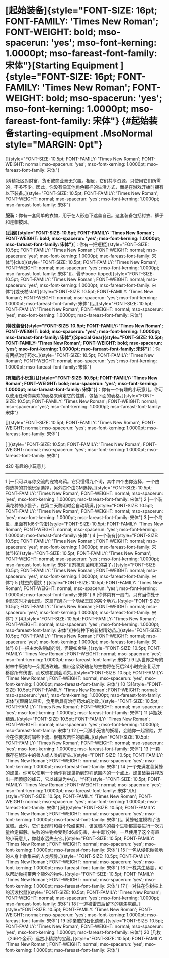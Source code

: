 # [起始装备]{style="FONT-SIZE: 16pt; FONT-FAMILY: 'Times New Roman'; FONT-WEIGHT: bold; mso-spacerun: 'yes'; mso-font-kerning: 1.0000pt; mso-fareast-font-family: 宋体"}[Starting Equipment ]{style="FONT-SIZE: 16pt; FONT-FAMILY: 'Times New Roman'; FONT-WEIGHT: bold; mso-spacerun: 'yes'; mso-font-kerning: 1.0000pt; mso-fareast-font-family: 宋体"} {#起始装备starting-equipment .MsoNormal style="MARGIN: 0pt"}

[]{style="FONT-SIZE: 10.5pt; FONT-FAMILY: 'Times New Roman'; FONT-WEIGHT: normal; mso-spacerun: 'yes'; mso-font-kerning: 1.0000pt; mso-fareast-font-family: 宋体"} 

[树精社区对财富、货币或商业毫无兴趣。相反，它们共享资源，只使用它们所需的，不多不少。因此，你没有像其他角色那样的生活方式，而是在游戏开始时拥有以下装备。]{style="FONT-SIZE: 10.5pt; FONT-FAMILY: 'Times New Roman'; FONT-WEIGHT: normal; mso-spacerun: 'yes'; mso-font-kerning: 1.0000pt; mso-fareast-font-family: 宋体"}

**服装**：你有一套简单的衣物，用于在人形态下遮盖自己。这套装备包括衬衣、裤子和连帽披风。

**[武器]{style="FONT-SIZE: 10.5pt; FONT-FAMILY: 'Times New Roman'; FONT-WEIGHT: bold; mso-spacerun: 'yes'; mso-font-kerning: 1.0000pt; mso-fareast-font-family: 宋体"}**[：你有一把短棍]{style="FONT-SIZE: 10.5pt; FONT-FAMILY: 'Times New Roman'; FONT-WEIGHT: normal; mso-spacerun: 'yes'; mso-font-kerning: 1.0000pt; mso-fareast-font-family: 宋体"}[club]{style="FONT-SIZE: 10.5pt; FONT-FAMILY: 'Times New Roman'; FONT-WEIGHT: normal; mso-spacerun: 'yes'; mso-font-kerning: 1.0000pt; mso-fareast-font-family: 宋体"}[、骨矛bone-tipped]{style="FONT-SIZE: 10.5pt; FONT-FAMILY: 'Times New Roman'; FONT-WEIGHT: normal; mso-spacerun: 'yes'; mso-font-kerning: 1.0000pt; mso-fareast-font-family: 宋体"}[或长杖staff]{style="FONT-SIZE: 10.5pt; FONT-FAMILY: 'Times New Roman'; FONT-WEIGHT: normal; mso-spacerun: 'yes'; mso-font-kerning: 1.0000pt; mso-fareast-font-family: 宋体"}[。]{style="FONT-SIZE: 10.5pt; FONT-FAMILY: 'Times New Roman'; FONT-WEIGHT: normal; mso-spacerun: 'yes'; mso-font-kerning: 1.0000pt; mso-fareast-font-family: 宋体"}

**[特殊装备]{style="FONT-SIZE: 10.5pt; FONT-FAMILY: 'Times New Roman'; FONT-WEIGHT: bold; mso-spacerun: 'yes'; mso-font-kerning: 1.0000pt; mso-fareast-font-family: 宋体"}[Special
Gear]{style="FONT-SIZE: 10.5pt; FONT-FAMILY: 'Times New Roman'; FONT-WEIGHT: bold; mso-spacerun: 'yes'; mso-font-kerning: 1.0000pt; mso-fareast-font-family: 宋体"}**[：你有两瓶治疗药水。]{style="FONT-SIZE: 10.5pt; FONT-FAMILY: 'Times New Roman'; FONT-WEIGHT: normal; mso-spacerun: 'yes'; mso-font-kerning: 1.0000pt; mso-fareast-font-family: 宋体"}

**[有趣的小玩意儿]{style="FONT-SIZE: 10.5pt; FONT-FAMILY: 'Times New Roman'; FONT-WEIGHT: bold; mso-spacerun: 'yes'; mso-font-kerning: 1.0000pt; mso-fareast-font-family: 宋体"}**[：你有一个有趣的小玩意儿。你可以使用任何你喜欢的表格来确定它的性质，包括下面的表格。]{style="FONT-SIZE: 10.5pt; FONT-FAMILY: 'Times New Roman'; FONT-WEIGHT: normal; mso-spacerun: 'yes'; mso-font-kerning: 1.0000pt; mso-fareast-font-family: 宋体"}

[]{style="FONT-SIZE: 10.5pt; FONT-FAMILY: 'Times New Roman'; FONT-WEIGHT: normal; mso-spacerun: 'yes'; mso-font-kerning: 1.0000pt; mso-fareast-font-family: 宋体"} 

[
]{style="FONT-SIZE: 10.5pt; FONT-FAMILY: 'Times New Roman'; FONT-WEIGHT: normal; mso-spacerun: 'yes'; mso-font-kerning: 1.0000pt; mso-fareast-font-family: 宋体"}

  d20   有趣的小玩意儿
  ----- -------------------------------------------------------------------------------------------------------------------------------------------------------------------------------------------------------------------------------------------------------------------------------------------------------------------------------------------------------------------------------------------------------------------------------------------------------------------------------------------------------------------------------------------------------------------------------------------------------------------------------------------------------------------------------------------------------------------------------------------------------------------------------------------------------------------------------------------------------------------------------------------------------------------------------------------------------------------------------------------------------
  1     [一只可以与你交流的宠物乌鸦。它只懂得九个词，其中四个由你选择，一个由你选择的其他玩家选择，另外四个由GM选择。]{style="FONT-SIZE: 10.5pt; FONT-FAMILY: 'Times New Roman'; FONT-WEIGHT: normal; mso-spacerun: 'yes'; mso-font-kerning: 1.0000pt; mso-fareast-font-family: 宋体"}
  2     [一个装满花种的小袋子，在第二天黎明时会自动填满。]{style="FONT-SIZE: 10.5pt; FONT-FAMILY: 'Times New Roman'; FONT-WEIGHT: normal; mso-spacerun: 'yes'; mso-font-kerning: 1.0000pt; mso-fareast-font-family: 宋体"}
  3     [一个鸟巢，里面有1d6个鸟蛋]{style="FONT-SIZE: 10.5pt; FONT-FAMILY: 'Times New Roman'; FONT-WEIGHT: normal; mso-spacerun: 'yes'; mso-font-kerning: 1.0000pt; mso-fareast-font-family: 宋体"}
  4     [一个装有]{style="FONT-SIZE: 10.5pt; FONT-FAMILY: 'Times New Roman'; FONT-WEIGHT: normal; mso-spacerun: 'yes'; mso-font-kerning: 1.0000pt; mso-fareast-font-family: 宋体"}[6]{style="FONT-SIZE: 10.5pt; FONT-FAMILY: 'Times New Roman'; FONT-WEIGHT: normal; mso-spacerun: 'yes'; mso-font-kerning: 1.0000pt; mso-fareast-font-family: 宋体"}[剂抗真菌粉末的袋子。]{style="FONT-SIZE: 10.5pt; FONT-FAMILY: 'Times New Roman'; FONT-WEIGHT: normal; mso-spacerun: 'yes'; mso-font-kerning: 1.0000pt; mso-fareast-font-family: 宋体"}
  5     [蛀虫的侵扰！]{style="FONT-SIZE: 10.5pt; FONT-FAMILY: 'Times New Roman'; FONT-WEIGHT: normal; mso-spacerun: 'yes'; mso-font-kerning: 1.0000pt; mso-fareast-font-family: 宋体"}
  6     [你体内有一扇门，只有当你处于树形态时才会出现。这扇门通向一个隐秘王国的某个地方。]{style="FONT-SIZE: 10.5pt; FONT-FAMILY: 'Times New Roman'; FONT-WEIGHT: normal; mso-spacerun: 'yes'; mso-font-kerning: 1.0000pt; mso-fareast-font-family: 宋体"}
  7     [4]{style="FONT-SIZE: 10.5pt; FONT-FAMILY: 'Times New Roman'; FONT-WEIGHT: normal; mso-spacerun: 'yes'; mso-font-kerning: 1.0000pt; mso-fareast-font-family: 宋体"}[株待种下的新树精幼苗。]{style="FONT-SIZE: 10.5pt; FONT-FAMILY: 'Times New Roman'; FONT-WEIGHT: normal; mso-spacerun: 'yes'; mso-font-kerning: 1.0000pt; mso-fareast-font-family: 宋体"}
  8     [一把由木头制成的剑，但硬如金铁。]{style="FONT-SIZE: 10.5pt; FONT-FAMILY: 'Times New Roman'; FONT-WEIGHT: normal; mso-spacerun: 'yes'; mso-font-kerning: 1.0000pt; mso-fareast-font-family: 宋体"}
  9     [从世界之母的树林中采摘的一朵魔法玫瑰。携带这朵玫瑰花的生物将在死后24小时完全复活并移除所有伤害，而玫瑰花则会消失。]{style="FONT-SIZE: 10.5pt; FONT-FAMILY: 'Times New Roman'; FONT-WEIGHT: normal; mso-spacerun: 'yes'; mso-font-kerning: 1.0000pt; mso-fareast-font-family: 宋体"}
  10    [3]{style="FONT-SIZE: 10.5pt; FONT-FAMILY: 'Times New Roman'; FONT-WEIGHT: normal; mso-spacerun: 'yes'; mso-font-kerning: 1.0000pt; mso-fareast-font-family: 宋体"}[颗魔法果实，食用后具有治疗药水的功效。]{style="FONT-SIZE: 10.5pt; FONT-FAMILY: 'Times New Roman'; FONT-WEIGHT: normal; mso-spacerun: 'yes'; mso-font-kerning: 1.0000pt; mso-fareast-font-family: 宋体"}
  11    [4瓶妖精酒。]{style="FONT-SIZE: 10.5pt; FONT-FAMILY: 'Times New Roman'; FONT-WEIGHT: normal; mso-spacerun: 'yes'; mso-font-kerning: 1.0000pt; mso-fareast-font-family: 宋体"}
  12    [一只渺小无害的妖精，会随你一起冒险，并会在你要求时唱些下流、很有攻击性的歌曲。]{style="FONT-SIZE: 10.5pt; FONT-FAMILY: 'Times New Roman'; FONT-WEIGHT: normal; mso-spacerun: 'yes'; mso-font-kerning: 1.0000pt; mso-fareast-font-family: 宋体"}
  13    [一颗保存在琥珀中的兽人或人类的断头。]{style="FONT-SIZE: 10.5pt; FONT-FAMILY: 'Times New Roman'; FONT-WEIGHT: normal; mso-spacerun: 'yes'; mso-font-kerning: 1.0000pt; mso-fareast-font-family: 宋体"}
  14    [一个充满友善黄蜂的蜂巢。你可以使用一个动作将蜂巢扔到短程范围内的一个点上。蜂巢破裂并释放出一团愤怒的蜂云，它以蜂巢为中心，半径]{style="FONT-SIZE: 10.5pt; FONT-FAMILY: 'Times New Roman'; FONT-WEIGHT: normal; mso-spacerun: 'yes'; mso-font-kerning: 1.0000pt; mso-fareast-font-family: 宋体"}[5]{style="FONT-SIZE: 10.5pt; FONT-FAMILY: 'Times New Roman'; FONT-WEIGHT: normal; mso-spacerun: 'yes'; mso-font-kerning: 1.0000pt; mso-fareast-font-family: 宋体"}[码]{style="FONT-SIZE: 10.5pt; FONT-FAMILY: 'Times New Roman'; FONT-WEIGHT: normal; mso-spacerun: 'yes'; mso-font-kerning: 1.0000pt; mso-fareast-font-family: 宋体"}[。黄蜂轻度模糊了该区域。此外，它们出现时和每个轮结束时，该区域内的每个生物都需要进行一次力量检定掷骰。失败的生物会受到1d6点伤害，并中毒1分钟。一旦使用了这个有趣的小玩意儿，你就永远失去它。]{style="FONT-SIZE: 10.5pt; FONT-FAMILY: 'Times New Roman'; FONT-WEIGHT: normal; mso-spacerun: 'yes'; mso-font-kerning: 1.0000pt; mso-fareast-font-family: 宋体"}
  15    [一包从侵犯你领地的人身上收集来的人类颅骨。]{style="FONT-SIZE: 10.5pt; FONT-FAMILY: 'Times New Roman'; FONT-WEIGHT: normal; mso-spacerun: 'yes'; mso-font-kerning: 1.0000pt; mso-fareast-font-family: 宋体"}
  16    [一株共生藤蔓，可以帮助你携带两个额外的物件。]{style="FONT-SIZE: 10.5pt; FONT-FAMILY: 'Times New Roman'; FONT-WEIGHT: normal; mso-spacerun: 'yes'; mso-font-kerning: 1.0000pt; mso-fareast-font-family: 宋体"}
  17    [一对住在你树枝上的活泼松鼠]{style="FONT-SIZE: 10.5pt; FONT-FAMILY: 'Times New Roman'; FONT-WEIGHT: normal; mso-spacerun: 'yes'; mso-font-kerning: 1.0000pt; mso-fareast-font-family: 宋体"}
  18    [一道被雷击后留下的烧焦疤痕。]{style="FONT-SIZE: 10.5pt; FONT-FAMILY: 'Times New Roman'; FONT-WEIGHT: normal; mso-spacerun: 'yes'; mso-font-kerning: 1.0000pt; mso-fareast-font-family: 宋体"}
  19    [你亲戚的石化遗骸。]{style="FONT-SIZE: 10.5pt; FONT-FAMILY: 'Times New Roman'; FONT-WEIGHT: normal; mso-spacerun: 'yes'; mso-font-kerning: 1.0000pt; mso-fareast-font-family: 宋体"}
  20    [几枚（2d6个金币）远古小精灵的宝藏。]{style="FONT-SIZE: 10.5pt; FONT-FAMILY: 'Times New Roman'; FONT-WEIGHT: normal; mso-spacerun: 'yes'; mso-font-kerning: 1.0000pt; mso-fareast-font-family: 宋体"}
